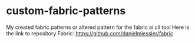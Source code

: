 # custom-fabric-patterns
My created fabric patterns or altered pattern for the fabric ai cli tool
Here is the link to repository Fabric: https://github.com/danielmiessler/fabric
